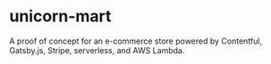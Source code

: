 # unicorn-mart

A proof of concept for an e-commerce store powered by Contentful, Gatsby.js, Stripe, serverless, and AWS Lambda.